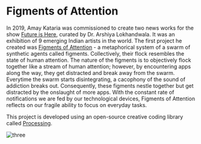 # Figments of Attention
In 2019, Amay Kataria was commissioned to create two news works for the show [Future is Here](http://futureishere.in/), curated by Dr. Arshiya Lokhandwala. It was an exhibition of 9 emerging Indian artists in the world. The first project he created was [Figments of Attention](https://amaykataria.com/#/FigmentsOfAttention) - a metaphorical system of a swarm of synthetic agents called figments. Collectively, their flock resembles the state of human attention. The nature of the figments is to objectively flock together like a stream of human attention; however, by encountering apps along the way, they get distracted and break away from the swarm. Everytime the swarm starts disintegrating, a cacophony of the sound of addiction breaks out. Consequently, these figments nestle together but get distracted by the onslaught of more apps. With the constant rate of notifications we are fed by our technological devices, Figments of Attention reflects on our fragile ability to focus on everyday tasks. 

This project is developed using an open-source creative coding library called [Processing](https://processing.org/). 

![three](https://user-images.githubusercontent.com/4178424/145725165-2ed948bb-ff69-4415-89a3-03f2a4baf935.png)
